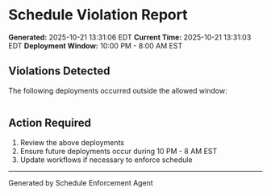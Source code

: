 # Schedule Violation Report

**Generated:** 2025-10-21 13:31:06 EDT
**Current Time:** 2025-10-21 13:31:03 EDT
**Deployment Window:** 10:00 PM - 8:00 AM EST

## Violations Detected

The following deployments occurred outside the allowed window:

```

```

## Action Required

1. Review the above deployments
2. Ensure future deployments occur during 10 PM - 8 AM EST
3. Update workflows if necessary to enforce schedule

---

Generated by Schedule Enforcement Agent
